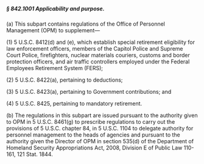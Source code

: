 ##### § 842.1001 Applicability and purpose. #####

(a) This subpart contains regulations of the Office of Personnel Management (OPM) to supplement—

(1) 5 U.S.C. 8412(d) and (e), which establish special retirement eligibility for law enforcement officers, members of the Capitol Police and Supreme Court Police, firefighters, nuclear materials couriers, customs and border protection officers, and air traffic controllers employed under the Federal Employees Retirement System (FERS);

(2) 5 U.S.C. 8422(a), pertaining to deductions;

(3) 5 U.S.C. 8423(a), pertaining to Government contributions; and

(4) 5 U.S.C. 8425, pertaining to mandatory retirement.

(b) The regulations in this subpart are issued pursuant to the authority given to OPM in 5 U.S.C. 8461(g) to prescribe regulations to carry out the provisions of 5 U.S.C. chapter 84, in 5 U.S.C. 1104 to delegate authority for personnel management to the heads of agencies and pursuant to the authority given the Director of OPM in section 535(d) of the Department of Homeland Security Appropriations Act, 2008, Division E of Public Law 110-161, 121 Stat. 1844.